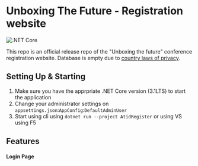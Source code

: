 # Unboxing The Future - Registration website

![.NET Core](https://github.com/avivnaaman/UnboxingTheFuture/workflows/.NET%20Core/badge.svg?branch=master)

This repo is an official release repo of the "Unboxing the future" conference registration website. Database is empty due to [country laws of privacy](https://www.knesset.gov.il/review/data/heb/law/kns9_privacy.pdf).

## Setting Up & Starting
1. Make sure you have the apprpriate .NET Core version (3.1LTS) to start the application
2. Change your administrator settings on `appsettings.json`:`AppConfig`:`DefaultAdminUser`
3. Start using cli using `dotnet run --project AtidRegister` or using VS using F5

## Features
#### Login Page
